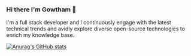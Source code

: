 ### Hi there I'm Gowtham 👋

I'm a full stack developer and I continuously engage with the latest technical trends and avidly explore diverse open-source technologies to enrich my knowledge base.

[![Anurag's GitHub stats](https://github-readme-stats.vercel.app/api?username=anuraghazra)](https://github.com/anuraghazra/github-readme-stats)

